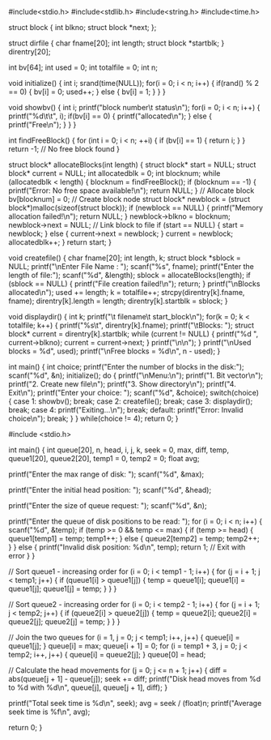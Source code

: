 #include<stdio.h>
#include<stdlib.h>
#include<string.h>
#include<time.h>

struct block {
int blkno;
struct block *next;
};

struct dirfile {
char fname[20];
int length;
struct block *startblk;
} direntry[20];

int bv[64];
int used = 0;
int totalfile = 0;
int n;

void initialize() {
int i;
srand(time(NULL));
for(i = 0; i < n; i++) {
    if(rand() % 2 == 0) {
        bv[i] = 0;
        used++;
    } else {
        bv[i] = 1;
    }
}
}

void showbv() {
int i;
printf("block number\t status\n");
for(i = 0; i < n; i++) {
    printf("%d\t\t", i);
    if(bv[i] == 0) {
        printf("allocated\n");
    } else {
        printf("Free\n");
    }
}
}

int findFreeBlock() {
for (int i = 0; i < n; ++i) {
    if (bv[i] == 1) {
        return i;
    }
}
return -1; // No free block found
}

struct block* allocateBlocks(int length) {
struct block* start = NULL;
struct block* current = NULL;
int allocatedblk = 0;
int blocknum;
while (allocatedblk < length) {
    blocknum = findFreeBlock();
    if (blocknum == -1) {
        printf("Error: No free space available!\n");
        return NULL;
    }
    // Allocate block
    bv[blocknum] = 0;
    // Create block node
    struct block* newblock = (struct block*)malloc(sizeof(struct block));
    if (newblock == NULL) {
        printf("Memory allocation failed!\n");
        return NULL;
    }
    newblock->blkno = blocknum;
    newblock->next = NULL;
    // Link block to file
    if (start == NULL) {
        start = newblock;
    } else {
        current->next = newblock;
    }
    current = newblock;
    allocatedblk++;
}
return start;
}

void createfile() {
char fname[20];
int length, k;
struct block *sblock = NULL;
printf("\nEnter File Name : ");
scanf("%s", fname);
printf("Enter the length of file:");
scanf("%d", &length);
sblock = allocateBlocks(length);
if (sblock == NULL) {
    printf("File creation failed!\n");
    return;
}
printf("\nBlocks allocated\n");
used += length;
k = totalfile++;
strcpy(direntry[k].fname, fname);
direntry[k].length = length;
direntry[k].startblk = sblock;
}

void displaydir() {
int k;
printf("\t filename\t start_block\n");
for(k = 0; k < totalfile; k++) {
    printf("%s\t", direntry[k].fname);
    printf("\tBlocks: ");
    struct block* current = direntry[k].startblk;
    while (current != NULL) {
        printf("%d ", current->blkno);
        current = current->next;
    }
    printf("\n\n");
}
printf("\nUsed blocks = %d", used);
printf("\nFree blocks = %d\n", n - used);
}

int main() {
int choice;
printf("Enter the number of blocks in the disk:");
scanf("%d", &n);
initialize();
do {
    printf("\nMenu:\n");
    printf("1. Bit vector\n");
    printf("2. Create new file\n");
    printf("3. Show directory\n");
    printf("4. Exit\n");
    printf("Enter your choice: ");
    scanf("%d", &choice);
    switch(choice) {
        case 1:
            showbv();
            break;
        case 2:
            createfile();
            break;
        case 3:
            displaydir();
            break;
        case 4:
            printf("Exiting...\n");
            break;
        default:
            printf("Error: Invalid choice\n");
            break;
    }
} while(choice != 4);
return 0;
}


#include <stdio.h>

int main() {
int queue[20], n, head, i, j, k, seek = 0, max, diff, temp, queue1[20], queue2[20], temp1 = 0, temp2 = 0;
float avg;

printf("Enter the max range of disk: ");
scanf("%d", &max);

printf("Enter the initial head position: ");
scanf("%d", &head);

printf("Enter the size of queue request: ");
scanf("%d", &n);

printf("Enter the queue of disk positions to be read: ");
for (i = 0; i < n; i++) {
    scanf("%d", &temp);
    if (temp >= 0 && temp <= max) {
        if (temp >= head) {
            queue1[temp1] = temp;
            temp1++;
        } else {
            queue2[temp2] = temp;
            temp2++;
        }
    } else {
        printf("Invalid disk position: %d\n", temp);
        return 1; // Exit with error
    }
}

// Sort queue1 - increasing order
for (i = 0; i < temp1 - 1; i++) {
    for (j = i + 1; j < temp1; j++) {
        if (queue1[i] > queue1[j]) {
            temp = queue1[i];
            queue1[i] = queue1[j];
            queue1[j] = temp;
        }
    }
}

// Sort queue2 - increasing order
for (i = 0; i < temp2 - 1; i++) {
    for (j = i + 1; j < temp2; j++) {
        if (queue2[i] > queue2[j]) {
            temp = queue2[i];
            queue2[i] = queue2[j];
            queue2[j] = temp;
        }
    }
}

// Join the two queues
for (i = 1, j = 0; j < temp1; i++, j++) {
    queue[i] = queue1[j];
}
queue[i] = max;
queue[i + 1] = 0;
for (i = temp1 + 3, j = 0; j < temp2; i++, j++) {
    queue[i] = queue2[j];
}
queue[0] = head;

// Calculate the head movements
for (j = 0; j <= n + 1; j++) {
    diff = abs(queue[j + 1] - queue[j]);
    seek += diff;
    printf("Disk head moves from %d to %d with %d\n", queue[j], queue[j + 1], diff);
}

printf("Total seek time is %d\n", seek);
avg = seek / (float)n;
printf("Average seek time is %f\n", avg);

return 0;
}
